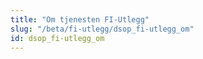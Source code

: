 ```yaml
---
title: "Om tjenesten FI-Utlegg"
slug: "/beta/fi-utlegg/dsop_fi-utlegg_om"
id: dsop_fi-utlegg_om
---
```


<i /><i />